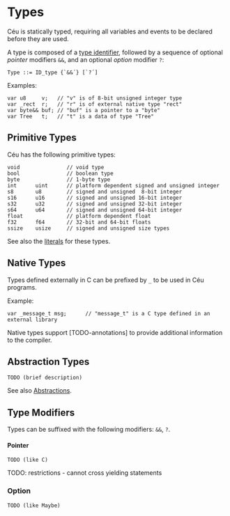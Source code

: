 Types
=====

Céu is statically typed, requiring all variables and events to be declared
before they are used.

A type is composed of a [type identifier](#TODO), followed by a sequence
of optional *pointer* modifiers `&&`, and an optional *option* modifier `?`:

```
Type ::= ID_type {`&&´} [`?´]
```

Examples:

```ceu
var u8     v;   // "v" is of 8-bit unsigned integer type
var _rect  r;   // "r" is of external native type "rect"
var byte&& buf; // "buf" is a pointer to a "byte"
var Tree   t;   // "t" is a data of type "Tree"
```

Primitive Types
---------------

Céu has the following primitive types:

```ceu
void               // void type
bool               // boolean type
byte               // 1-byte type
int      uint      // platform dependent signed and unsigned integer
s8       u8        // signed and unsigned  8-bit integer
s16      u16       // signed and unsigned 16-bit integer
s32      u32       // signed and unsigned 32-bit integer
s64      u64       // signed and unsigned 64-bit integer
float              // platform dependent float
f32      f64       // 32-bit and 64-bit floats
ssize    usize     // signed and unsigned size types
```

See also the [literals](#TODO) for these types.

Native Types
------------

Types defined externally in C can be prefixed by `_` to be used in Céu programs.

Example:

```ceu
var _message_t msg;      // "message_t" is a C type defined in an external library
```

Native types support [TODO-annotations] to provide additional information to
the compiler.

Abstraction Types
-----------------

`TODO (brief description)`

See also [Abstractions](#TODO).

Type Modifiers
--------------

Types can be suffixed with the following modifiers: `&&`, `?`.

#### Pointer

`TODO (like C)`

TODO: restrictions
    - cannot cross yielding statements

### Option

`TODO (like Maybe)`
